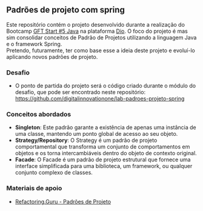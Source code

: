 ## Padrões de projeto com spring

Este repositório contém o projeto desenvolvido durante a realização do Bootcamp [GFT Start #5 Java](https://www.dio.me/bootcamp/gft-start-5-java) na plataforma [Dio](https://www.dio.me/).
O foco do projeto é  mas sim consolidar conceitos de Padrão de Projetos utilizando a linguagem Java e o framework Spring.  
Pretendo, futuramente, ter como base esse a ideia deste projeto e evoluí-lo aplicando novos padrões de projeto.

### Desafio
- O ponto de partida do projeto será o código criado durante o módulo do desafio, que pode ser encontrado neste repositório: https://github.com/digitalinnovationone/lab-padroes-projeto-spring

### Conceitos abordados  
- **Singleton**: Este padrão garante a existência de apenas uma instância de uma classe, mantendo um ponto global de acesso ao seu objeto.
- **Strategy/Repository**: O Strategy é um padrão de projeto comportamental que transforma um conjunto de comportamentos em objetos e os torna intercambiáveis dentro do objeto de contexto original.
- **Facade**: O Facade é um padrão de projeto estrutural que fornece uma interface simplificada para uma biblioteca, um framework, ou qualquer conjunto complexo de classes.

### Materiais de apoio
- [Refactoring.Guru - Padrões de Projeto](https://refactoring.guru/pt-br/design-patterns)